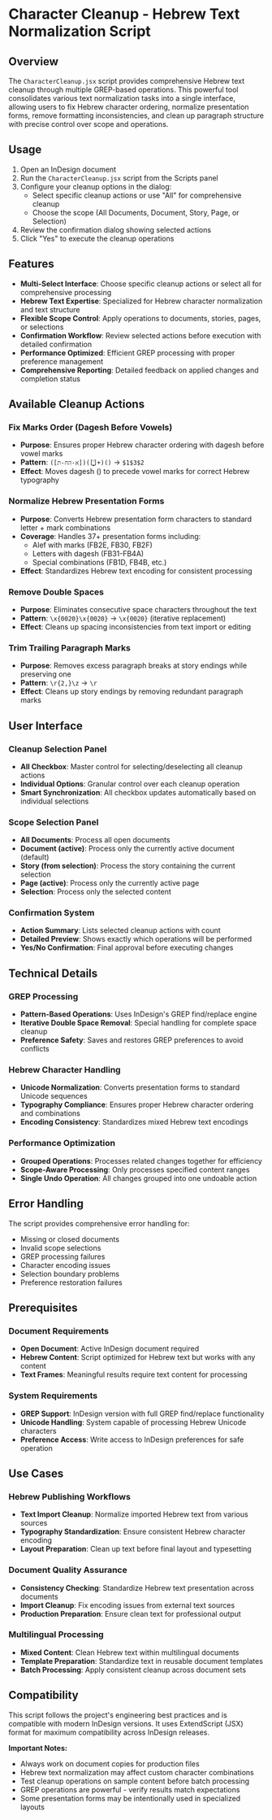 # Character Cleanup - Hebrew Text Normalization Script

## Overview

The `CharacterCleanup.jsx` script provides comprehensive Hebrew text cleanup through multiple GREP-based operations. This powerful tool consolidates various text normalization tasks into a single interface, allowing users to fix Hebrew character ordering, normalize presentation forms, remove formatting inconsistencies, and clean up paragraph structure with precise control over scope and operations.

## Usage

1. Open an InDesign document
2. Run the `CharacterCleanup.jsx` script from the Scripts panel
3. Configure your cleanup options in the dialog:
   - Select specific cleanup actions or use "All" for comprehensive cleanup
   - Choose the scope (All Documents, Document, Story, Page, or Selection)
4. Review the confirmation dialog showing selected actions
5. Click "Yes" to execute the cleanup operations

## Features

- **Multi-Select Interface**: Choose specific cleanup actions or select all for comprehensive processing
- **Hebrew Text Expertise**: Specialized for Hebrew character normalization and text structure
- **Flexible Scope Control**: Apply operations to documents, stories, pages, or selections
- **Confirmation Workflow**: Review selected actions before execution with detailed confirmation
- **Performance Optimized**: Efficient GREP processing with proper preference management
- **Comprehensive Reporting**: Detailed feedback on applied changes and completion status

## Available Cleanup Actions

### Fix Marks Order (Dagesh Before Vowels)
- **Purpose**: Ensures proper Hebrew character ordering with dagesh before vowel marks
- **Pattern**: `([א-הח-ת])([ְֱֲֳִֵֶַָֹֻׁׂ]+)(ּ)` → `$1$3$2`
- **Effect**: Moves dagesh (ּ) to precede vowel marks for correct Hebrew typography

### Normalize Hebrew Presentation Forms
- **Purpose**: Converts Hebrew presentation form characters to standard letter + mark combinations
- **Coverage**: Handles 37+ presentation forms including:
  - Alef with marks (FB2E, FB30, FB2F)
  - Letters with dagesh (FB31-FB4A)
  - Special combinations (FB1D, FB4B, etc.)
- **Effect**: Standardizes Hebrew text encoding for consistent processing

### Remove Double Spaces
- **Purpose**: Eliminates consecutive space characters throughout the text
- **Pattern**: `\x{0020}\x{0020}` → `\x{0020}` (iterative replacement)
- **Effect**: Cleans up spacing inconsistencies from text import or editing

### Trim Trailing Paragraph Marks
- **Purpose**: Removes excess paragraph breaks at story endings while preserving one
- **Pattern**: `\r{2,}\z` → `\r`
- **Effect**: Cleans up story endings by removing redundant paragraph marks

## User Interface

### Cleanup Selection Panel
- **All Checkbox**: Master control for selecting/deselecting all cleanup actions
- **Individual Options**: Granular control over each cleanup operation
- **Smart Synchronization**: All checkbox updates automatically based on individual selections

### Scope Selection Panel
- **All Documents**: Process all open documents
- **Document (active)**: Process only the currently active document (default)
- **Story (from selection)**: Process the story containing the current selection
- **Page (active)**: Process only the currently active page
- **Selection**: Process only the selected content

### Confirmation System
- **Action Summary**: Lists selected cleanup actions with count
- **Detailed Preview**: Shows exactly which operations will be performed
- **Yes/No Confirmation**: Final approval before executing changes

## Technical Details

### GREP Processing
- **Pattern-Based Operations**: Uses InDesign's GREP find/replace engine
- **Iterative Double Space Removal**: Special handling for complete space cleanup
- **Preference Safety**: Saves and restores GREP preferences to avoid conflicts

### Hebrew Character Handling
- **Unicode Normalization**: Converts presentation forms to standard Unicode sequences
- **Typography Compliance**: Ensures proper Hebrew character ordering and combinations
- **Encoding Consistency**: Standardizes mixed Hebrew text encodings

### Performance Optimization
- **Grouped Operations**: Processes related changes together for efficiency
- **Scope-Aware Processing**: Only processes specified content ranges
- **Single Undo Operation**: All changes grouped into one undoable action

## Error Handling

The script provides comprehensive error handling for:
- Missing or closed documents
- Invalid scope selections
- GREP processing failures
- Character encoding issues
- Selection boundary problems
- Preference restoration failures

## Prerequisites

### Document Requirements
- **Open Document**: Active InDesign document required
- **Hebrew Content**: Script optimized for Hebrew text but works with any content
- **Text Frames**: Meaningful results require text content for processing

### System Requirements
- **GREP Support**: InDesign version with full GREP find/replace functionality
- **Unicode Handling**: System capable of processing Hebrew Unicode characters
- **Preference Access**: Write access to InDesign preferences for safe operation

## Use Cases

### Hebrew Publishing Workflows
- **Text Import Cleanup**: Normalize imported Hebrew text from various sources
- **Typography Standardization**: Ensure consistent Hebrew character encoding
- **Layout Preparation**: Clean up text before final layout and typesetting

### Document Quality Assurance
- **Consistency Checking**: Standardize Hebrew text presentation across documents
- **Import Cleanup**: Fix encoding issues from external text sources
- **Production Preparation**: Ensure clean text for professional output

### Multilingual Processing
- **Mixed Content**: Clean Hebrew text within multilingual documents
- **Template Preparation**: Standardize text in reusable document templates
- **Batch Processing**: Apply consistent cleanup across document sets

## Compatibility

This script follows the project's engineering best practices and is compatible with modern InDesign versions. It uses ExtendScript (JSX) format for maximum compatibility across InDesign releases.

**Important Notes:**
- Always work on document copies for production files
- Hebrew text normalization may affect custom character combinations
- Test cleanup operations on sample content before batch processing
- GREP operations are powerful - verify results match expectations
- Some presentation forms may be intentionally used in specialized layouts